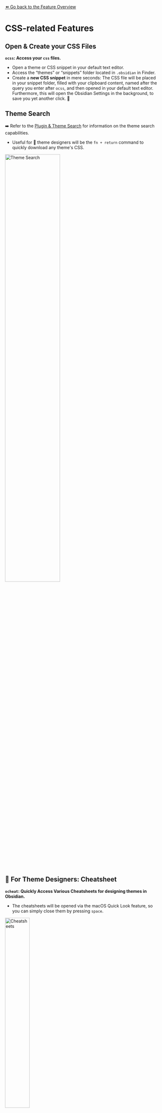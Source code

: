 [⏪ Go back to the Feature Overview](https://github.com/chrisgrieser/shimmering-obsidian/blob/main/README.md#feature-overview)

# CSS-related Features

## Open & Create your CSS Files
**`ocss`: Access your `css` files.**
- Open a theme or CSS snippet in your default text editor.
- Access the “themes” or “snippets” folder located in `.obsidian` in Finder.
- Create a **new CSS snippet** in mere seconds: The CSS file will be placed in your snippet folder, filled with your clipboard content, named after the query you enter after `ocss`, and then opened in your default text editor. Furthermore, this will open the Obsidian Settings in the background, to save you yet another click. 🙂

## Theme Search
➡️ Refer to the [Plugin & Theme Search](Plugin%20and%20Theme%20Search.md#Themes) for information on the theme search capabilities.
- Useful for 🎨 theme designers will be the `fn + return` command to quickly download any theme's CSS.

<img src="https://user-images.githubusercontent.com/73286100/131255059-1a56d6e7-8c2f-4ff0-b20d-247702bb7925.gif" alt="Theme Search" width=60% height=60%>

## 🎨 For Theme Designers: Cheatsheet
**`ocheat`: Quickly Access Various Cheatsheets for designing themes in Obsidian.**
- The cheatsheets will be opened via the macOS Quick Look feature, so you can simply close them by pressing `space`.

<img src="https://i.imgur.com/nVT687p.png" alt="Cheatsheets" width=40%>

## 🎨 For Theme Designers: Quick Font File Conversion
**`Triggered via Universal Action`: Convert a font file to CSS with base64.**
- This will take the selected font file (e.g., `.tff` or `.woff`), convert them into base64 and write the base64-encoded font into a CSS file, which will be placed into your snippet folder.
- See the Alfred Documentation for how to use [Universal Actions](https://www.alfredapp.com/universal-actions/).

<img src="https://i.imgur.com/q0vKXzT.gif" alt="Conversion of CSS via universal command" width=60%>

